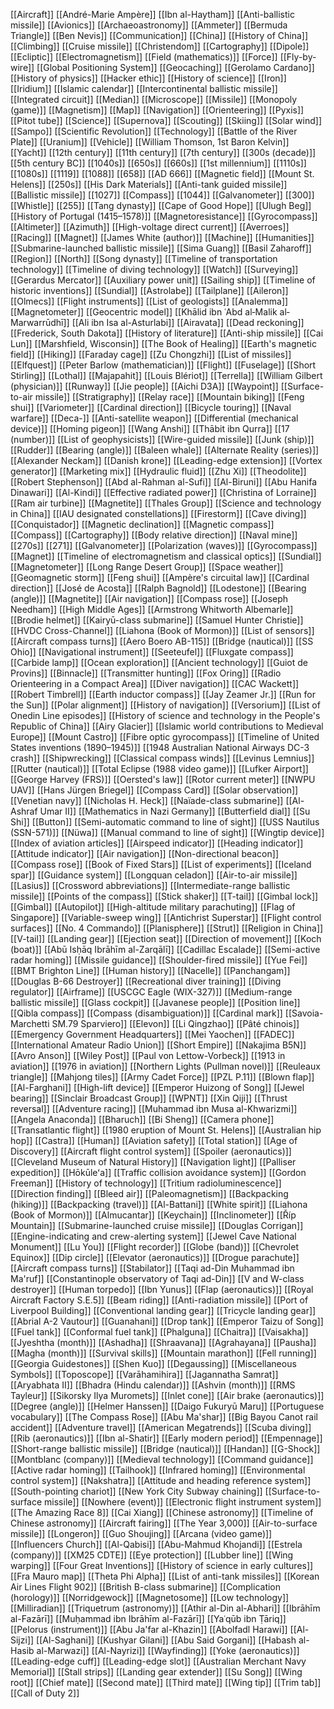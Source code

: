 [[Aircraft]]
[[André-Marie Ampère]]
[[Ibn al-Haytham]]
[[Anti-ballistic missile]]
[[Avionics]]
[[Archaeoastronomy]]
[[Ammeter]]
[[Bermuda Triangle]]
[[Ben Nevis]]
[[Communication]]
[[China]]
[[History of China]]
[[Climbing]]
[[Cruise missile]]
[[Christendom]]
[[Cartography]]
[[Dipole]]
[[Ecliptic]]
[[Electromagnetism]]
[[Field (mathematics)]]
[[Force]]
[[Fly-by-wire]]
[[Global Positioning System]]
[[Geocaching]]
[[Gerolamo Cardano]]
[[History of physics]]
[[Hacker ethic]]
[[History of science]]
[[Iron]]
[[Iridium]]
[[Islamic calendar]]
[[Intercontinental ballistic missile]]
[[Integrated circuit]]
[[Median]]
[[Microscope]]
[[Missile]]
[[Monopoly (game)]]
[[Magnetism]]
[[Map]]
[[Navigation]]
[[Orienteering]]
[[Pyxis]]
[[Pitot tube]]
[[Science]]
[[Supernova]]
[[Scouting]]
[[Skiing]]
[[Solar wind]]
[[Sampo]]
[[Scientific Revolution]]
[[Technology]]
[[Battle of the River Plate]]
[[Uranium]]
[[Vehicle]]
[[William Thomson, 1st Baron Kelvin]]
[[Yacht]]
[[12th century]]
[[11th century]]
[[7th century]]
[[300s (decade)]]
[[5th century BC]]
[[1040s]]
[[650s]]
[[660s]]
[[1st millennium]]
[[1110s]]
[[1080s]]
[[1119]]
[[1088]]
[[658]]
[[AD 666]]
[[Magnetic field]]
[[Mount St. Helens]]
[[250s]]
[[His Dark Materials]]
[[Anti-tank guided missile]]
[[Ballistic missile]]
[[1027]]
[[Compass]]
[[1044]]
[[Galvanometer]]
[[300]]
[[Whistle]]
[[255]]
[[Tang dynasty]]
[[Cape of Good Hope]]
[[Ulugh Beg]]
[[History of Portugal (1415–1578)]]
[[Magnetoresistance]]
[[Gyrocompass]]
[[Altimeter]]
[[Azimuth]]
[[High-voltage direct current]]
[[Averroes]]
[[Racing]]
[[Magnet]]
[[James White (author)]]
[[Machine]]
[[Humanities]]
[[Submarine-launched ballistic missile]]
[[Sima Guang]]
[[Basil Zaharoff]]
[[Region]]
[[North]]
[[Song dynasty]]
[[Timeline of transportation technology]]
[[Timeline of diving technology]]
[[Watch]]
[[Surveying]]
[[Gerardus Mercator]]
[[Auxiliary power unit]]
[[Sailing ship]]
[[Timeline of historic inventions]]
[[Sundial]]
[[Astrolabe]]
[[Tailplane]]
[[Aileron]]
[[Olmecs]]
[[Flight instruments]]
[[List of geologists]]
[[Analemma]]
[[Magnetometer]]
[[Geocentric model]]
[[Khālid ibn ʿAbd al‐Malik al‐Marwarrūdhī]]
[[Ali ibn Isa al-Asturlabi]]
[[Airavata]]
[[Dead reckoning]]
[[Frederick, South Dakota]]
[[History of literature]]
[[Anti-ship missile]]
[[Cai Lun]]
[[Marshfield, Wisconsin]]
[[The Book of Healing]]
[[Earth's magnetic field]]
[[Hiking]]
[[Faraday cage]]
[[Zu Chongzhi]]
[[List of missiles]]
[[Elfquest]]
[[Peter Barlow (mathematician)]]
[[Flight]]
[[Fuselage]]
[[Short Stirling]]
[[Lothal]]
[[Majapahit]]
[[Louis Blériot]]
[[Terrella]]
[[William Gilbert (physician)]]
[[Runway]]
[[Jie people]]
[[Aichi D3A]]
[[Waypoint]]
[[Surface-to-air missile]]
[[Stratigraphy]]
[[Relay race]]
[[Mountain biking]]
[[Feng shui]]
[[Variometer]]
[[Cardinal direction]]
[[Bicycle touring]]
[[Naval warfare]]
[[Deca-]]
[[Anti-satellite weapon]]
[[Differential (mechanical device)]]
[[Homing pigeon]]
[[Wang Anshi]]
[[Thābit ibn Qurra]]
[[17 (number)]]
[[List of geophysicists]]
[[Wire-guided missile]]
[[Junk (ship)]]
[[Rudder]]
[[Bearing (angle)]]
[[Baleen whale]]
[[Alternate Reality (series)]]
[[Alexander Neckam]]
[[Danish krone]]
[[Leading-edge extension]]
[[Vortex generator]]
[[Marketing mix]]
[[Hydraulic fluid]]
[[Zhu Xi]]
[[Theodolite]]
[[Robert Stephenson]]
[[Abd al-Rahman al-Sufi]]
[[Al-Biruni]]
[[Abu Hanifa Dinawari]]
[[Al-Kindi]]
[[Effective radiated power]]
[[Christina of Lorraine]]
[[Ram air turbine]]
[[Magnetite]]
[[Thales Group]]
[[Science and technology in China]]
[[IAU designated constellations]]
[[Firestorm]]
[[Cave diving]]
[[Conquistador]]
[[Magnetic declination]]
[[Magnetic compass]]
[[Compass]]
[[Cartography]]
[[Body relative direction]]
[[Naval mine]]
[[270s]]
[[271]]
[[Galvanometer]]
[[Polarization (waves)]]
[[Gyrocompass]]
[[Magnet]]
[[Timeline of electromagnetism and classical optics]]
[[Sundial]]
[[Magnetometer]]
[[Long Range Desert Group]]
[[Space weather]]
[[Geomagnetic storm]]
[[Feng shui]]
[[Ampère's circuital law]]
[[Cardinal direction]]
[[José de Acosta]]
[[Ralph Bagnold]]
[[Lodestone]]
[[Bearing (angle)]]
[[Magnetite]]
[[Air navigation]]
[[Compass rose]]
[[Joseph Needham]]
[[High Middle Ages]]
[[Armstrong Whitworth Albemarle]]
[[Brodie helmet]]
[[Kairyū-class submarine]]
[[Samuel Hunter Christie]]
[[HVDC Cross-Channel]]
[[Liahona (Book of Mormon)]]
[[List of sensors]]
[[Aircraft compass turns]]
[[Aero Boero AB-115]]
[[Bridge (nautical)]]
[[SS Ohio]]
[[Navigational instrument]]
[[Seeteufel]]
[[Fluxgate compass]]
[[Carbide lamp]]
[[Ocean exploration]]
[[Ancient technology]]
[[Guiot de Provins]]
[[Binnacle]]
[[Transmitter hunting]]
[[Fox Oring]]
[[Radio Orienteering in a Compact Area]]
[[Diver navigation]]
[[CAC Wackett]]
[[Robert Timbrell]]
[[Earth inductor compass]]
[[Jay Zeamer Jr.]]
[[Run for the Sun]]
[[Polar alignment]]
[[History of navigation]]
[[Versorium]]
[[List of Onedin Line episodes]]
[[History of science and technology in the People's Republic of China]]
[[Airy Glacier]]
[[Islamic world contributions to Medieval Europe]]
[[Mount Castro]]
[[Fibre optic gyrocompass]]
[[Timeline of United States inventions (1890–1945)]]
[[1948 Australian National Airways DC-3 crash]]
[[Shipwrecking]]
[[Classical compass winds]]
[[Levinus Lemnius]]
[[Rutter (nautical)]]
[[Total Eclipse (1988 video game)]]
[[Lufker Airport]]
[[George Harvey (FRS)]]
[[Oersted's law]]
[[Rotor current meter]]
[[NWPU UAV]]
[[Hans Jürgen Briegel]]
[[Compass Card]]
[[Solar observation]]
[[Venetian navy]]
[[Nicholas H. Heck]]
[[Naïade-class submarine]]
[[Al-Ashraf Umar II]]
[[Mathematics in Nazi Germany]]
[[Butterfield dial]]
[[Su Shi]]
[[Button]]
[[Semi-automatic command to line of sight]]
[[USS Nautilus (SSN-571)]]
[[Nüwa]]
[[Manual command to line of sight]]
[[Wingtip device]]
[[Index of aviation articles]]
[[Airspeed indicator]]
[[Heading indicator]]
[[Attitude indicator]]
[[Air navigation]]
[[Non-directional beacon]]
[[Compass rose]]
[[Book of Fixed Stars]]
[[List of experiments]]
[[Iceland spar]]
[[Guidance system]]
[[Longquan celadon]]
[[Air-to-air missile]]
[[Lasius]]
[[Crossword abbreviations]]
[[Intermediate-range ballistic missile]]
[[Points of the compass]]
[[Stick shaker]]
[[T-tail]]
[[Gimbal lock]]
[[Gimbal]]
[[Autopilot]]
[[High-altitude military parachuting]]
[[Flag of Singapore]]
[[Variable-sweep wing]]
[[Antichrist Superstar]]
[[Flight control surfaces]]
[[No. 4 Commando]]
[[Planisphere]]
[[Strut]]
[[Religion in China]]
[[V-tail]]
[[Landing gear]]
[[Ejection seat]]
[[Direction of movement]]
[[Koch (boat)]]
[[Abū Isḥāq Ibrāhīm al-Zarqālī]]
[[Cadillac Escalade]]
[[Semi-active radar homing]]
[[Missile guidance]]
[[Shoulder-fired missile]]
[[Yue Fei]]
[[BMT Brighton Line]]
[[Human history]]
[[Nacelle]]
[[Panchangam]]
[[Douglas B-66 Destroyer]]
[[Recreational diver training]]
[[Diving regulator]]
[[Airframe]]
[[USCGC Eagle (WIX-327)]]
[[Medium-range ballistic missile]]
[[Glass cockpit]]
[[Javanese people]]
[[Position line]]
[[Qibla compass]]
[[Compass (disambiguation)]]
[[Cardinal mark]]
[[Savoia-Marchetti SM.79 Sparviero]]
[[Elevon]]
[[Li Qingzhao]]
[[Pâté chinois]]
[[Emergency Government Headquarters]]
[[Mei Yaochen]]
[[FADEC]]
[[International Amateur Radio Union]]
[[Short Empire]]
[[Nakajima B5N]]
[[Avro Anson]]
[[Wiley Post]]
[[Paul von Lettow-Vorbeck]]
[[1913 in aviation]]
[[1976 in aviation]]
[[Northern Lights (Pullman novel)]]
[[Reuleaux triangle]]
[[Mahjong tiles]]
[[Army Cadet Force]]
[[PZL P.11]]
[[Blown flap]]
[[Al-Farghani]]
[[High-lift device]]
[[Emperor Huizong of Song]]
[[Jewel bearing]]
[[Sinclair Broadcast Group]]
[[WPNT]]
[[Xin Qiji]]
[[Thrust reversal]]
[[Adventure racing]]
[[Muhammad ibn Musa al-Khwarizmi]]
[[Angela Anaconda]]
[[Bharuch]]
[[Bi Sheng]]
[[Camera phone]]
[[Transatlantic flight]]
[[1980 eruption of Mount St. Helens]]
[[Australian hip hop]]
[[Castra]]
[[Human]]
[[Aviation safety]]
[[Total station]]
[[Age of Discovery]]
[[Aircraft flight control system]]
[[Spoiler (aeronautics)]]
[[Cleveland Museum of Natural History]]
[[Navigation light]]
[[Palliser expedition]]
[[Hōkūleʻa]]
[[Traffic collision avoidance system]]
[[Gordon Freeman]]
[[History of technology]]
[[Tritium radioluminescence]]
[[Direction finding]]
[[Bleed air]]
[[Paleomagnetism]]
[[Backpacking (hiking)]]
[[Backpacking (travel)]]
[[Al-Battani]]
[[White spirit]]
[[Liahona (Book of Mormon)]]
[[Almucantar]]
[[Keychain]]
[[Inclinometer]]
[[Říp Mountain]]
[[Submarine-launched cruise missile]]
[[Douglas Corrigan]]
[[Engine-indicating and crew-alerting system]]
[[Jewel Cave National Monument]]
[[Lu You]]
[[Flight recorder]]
[[Globe (band)]]
[[Chevrolet Equinox]]
[[Dip circle]]
[[Elevator (aeronautics)]]
[[Drogue parachute]]
[[Aircraft compass turns]]
[[Stabilator]]
[[Taqi ad-Din Muhammad ibn Ma'ruf]]
[[Constantinople observatory of Taqi ad-Din]]
[[V and W-class destroyer]]
[[Human torpedo]]
[[Ibn Yunus]]
[[Flap (aeronautics)]]
[[Royal Aircraft Factory S.E.5]]
[[Beam riding]]
[[Anti-radiation missile]]
[[Port of Liverpool Building]]
[[Conventional landing gear]]
[[Tricycle landing gear]]
[[Abrial A-2 Vautour]]
[[Guanahani]]
[[Drop tank]]
[[Emperor Taizu of Song]]
[[Fuel tank]]
[[Conformal fuel tank]]
[[Phalguna]]
[[Chaitra]]
[[Vaisakha]]
[[Jyeshtha (month)]]
[[Ashadha]]
[[Shraavana]]
[[Agrahayana]]
[[Pausha]]
[[Magha (month)]]
[[Survival skills]]
[[Mountain marathon]]
[[Fell running]]
[[Georgia Guidestones]]
[[Shen Kuo]]
[[Degaussing]]
[[Miscellaneous Symbols]]
[[Toposcope]]
[[Varāhamihira]]
[[Jagannatha Samrat]]
[[Aryabhata II]]
[[Bhadra (Hindu calendar)]]
[[Ashvin (month)]]
[[RMS Tayleur]]
[[Sikorsky Ilya Muromets]]
[[Inlet cone]]
[[Air brake (aeronautics)]]
[[Degree (angle)]]
[[Helmer Hanssen]]
[[Daigo Fukuryū Maru]]
[[Portuguese vocabulary]]
[[The Compass Rose]]
[[Abu Ma'shar]]
[[Big Bayou Canot rail accident]]
[[Adventure travel]]
[[American Megatrends]]
[[Scuba diving]]
[[Rib (aeronautics)]]
[[Ibn al-Shatir]]
[[Early modern period]]
[[Empennage]]
[[Short-range ballistic missile]]
[[Bridge (nautical)]]
[[Handan]]
[[G-Shock]]
[[Montblanc (company)]]
[[Medieval technology]]
[[Command guidance]]
[[Active radar homing]]
[[Tailhook]]
[[Infrared homing]]
[[Environmental control system]]
[[Nakshatra]]
[[Attitude and heading reference system]]
[[South-pointing chariot]]
[[New York City Subway chaining]]
[[Surface-to-surface missile]]
[[Nowhere (event)]]
[[Electronic flight instrument system]]
[[The Amazing Race 8]]
[[Cai Xiang]]
[[Chinese astronomy]]
[[Timeline of Chinese astronomy]]
[[Aircraft fairing]]
[[The Year 3,000]]
[[Air-to-surface missile]]
[[Longeron]]
[[Guo Shoujing]]
[[Arcana (video game)]]
[[Influencers Church]]
[[Al-Qabisi]]
[[Abu-Mahmud Khojandi]]
[[Estrela (company)]]
[[XM25 CDTE]]
[[Eye protection]]
[[Lubber line]]
[[Wing warping]]
[[Four Great Inventions]]
[[History of science in early cultures]]
[[Fra Mauro map]]
[[Theta Phi Alpha]]
[[List of anti-tank missiles]]
[[Korean Air Lines Flight 902]]
[[British B-class submarine]]
[[Complication (horology)]]
[[Norridgewock]]
[[Magnetosome]]
[[Low technology]]
[[Milliradian]]
[[Triquetrum (astronomy)]]
[[Athir al-Din al-Abhari]]
[[Ibrāhīm al-Fazārī]]
[[Muḥammad ibn Ibrāhīm al-Fazārī]]
[[Yaʿqūb ibn Ṭāriq]]
[[Pelorus (instrument)]]
[[Abu Ja'far al-Khazin]]
[[Abolfadl Harawi]]
[[Al-Sijzi]]
[[Al-Saghani]]
[[Kushyar Gilani]]
[[Abu Said Gorgani]]
[[Habash al-Hasib al-Marwazi]]
[[Al-Nayrizi]]
[[Wayfinding]]
[[Yoke (aeronautics)]]
[[Leading-edge cuff]]
[[Leading-edge slot]]
[[Australian Merchant Navy Memorial]]
[[Stall strips]]
[[Landing gear extender]]
[[Su Song]]
[[Wing root]]
[[Chief mate]]
[[Second mate]]
[[Third mate]]
[[Wing tip]]
[[Trim tab]]
[[Call of Duty 2]]
